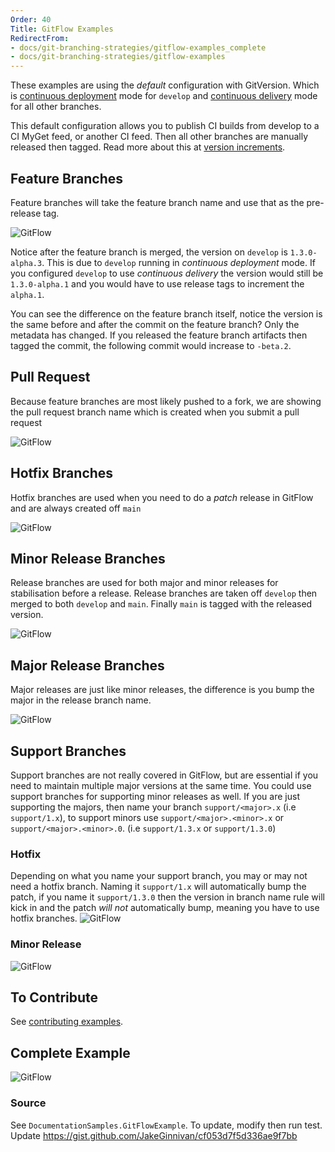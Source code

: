 ```yaml
---
Order: 40
Title: GitFlow Examples
RedirectFrom:
- docs/git-branching-strategies/gitflow-examples_complete
- docs/git-branching-strategies/gitflow-examples
---
```


These examples are using the _default_ configuration with GitVersion. Which is
[continuous deployment](/docs/reference/modes/continuous-deployment) mode for
`develop` and [continuous delivery](/docs/reference/modes/continuous-delivery) mode
for all other branches.

This default configuration allows you to publish CI builds from develop to a CI
MyGet feed, or another CI feed. Then all other branches are manually released
then tagged. Read more about this at [version increments](/docs/reference/version-increments).

## Feature Branches

Feature branches will take the feature branch name and use that as the
pre-release tag.

![GitFlow](/docs/img/05119d0cd4ecaaefff94\_feature-branch.png)

Notice after the feature branch is merged, the version on `develop` is
`1.3.0-alpha.3`. This is due to `develop` running in _continuous deployment_
mode. If you configured `develop` to use _continuous delivery_ the version would
still be `1.3.0-alpha.1` and you would have to use release tags to increment the
`alpha.1`.

You can see the difference on the feature branch itself, notice the version is
the same before and after the commit on the feature branch? Only the metadata
has changed. If you released the feature branch artifacts then tagged the
commit, the following commit would increase to `-beta.2`.

## Pull Request

Because feature branches are most likely pushed to a fork, we are showing the
pull request branch name which is created when you submit a pull request

![GitFlow](/docs/img/09fdf46995b771f3164a_pull-request.png)

## Hotfix Branches

Hotfix branches are used when you need to do a _patch_ release in GitFlow and
are always created off `main`

![GitFlow](/docs/img/f26ae57adbd9b74f74c4\_hotfix.png)

## Minor Release Branches

Release branches are used for both major and minor releases for stabilisation
before a release. Release branches are taken off `develop` then merged to both
`develop` and `main`. Finally `main` is tagged with the released version.

![GitFlow](/docs/img/6d33d35a70a777608fa1\_minor-release.png)

## Major Release Branches

Major releases are just like minor releases, the difference is you bump the
major in the release branch name.

![GitFlow](/docs/img/39f9d8b8b007c82f1f80\_major-release.png)

## Support Branches

Support branches are not really covered in GitFlow, but are essential if you
need to maintain multiple major versions at the same time. You could use support
branches for supporting minor releases as well. If you are just supporting the
majors, then name your branch `support/<major>.x` (i.e `support/1.x`), to
support minors use `support/<major>.<minor>.x` or `support/<major>.<minor>.0`.
(i.e `support/1.3.x` or `support/1.3.0`)

### Hotfix

Depending on what you name your support branch, you may or may not need a hotfix
branch. Naming it `support/1.x` will automatically bump the patch, if you name
it `support/1.3.0` then the version in branch name rule will kick in and the
patch _will not_ automatically bump, meaning you have to use hotfix branches.
![GitFlow](/docs/img/b035b8ca99bd34239518\_support-hotfix.png)

### Minor Release

![GitFlow](/docs/img/2167fb1c4a5cf84edfd8\_support-minor.png)

## To Contribute

See [contributing examples](/docs/learn/branching-strategies/contribute-examples).

## Complete Example

![GitFlow](http://uml.mvnsearch.org/gist/cf053d7f5d336ae9f7bb)

### Source

See `DocumentationSamples.GitFlowExample`. To update, modify then run test.
Update <https://gist.github.com/JakeGinnivan/cf053d7f5d336ae9f7bb>
